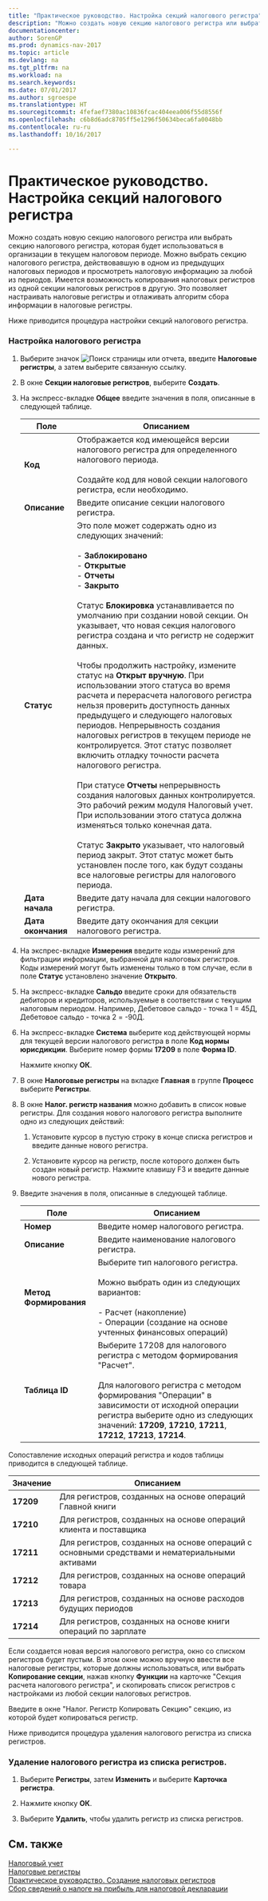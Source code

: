 ```yaml
---
title: "Практическое руководство. Настройка секций налогового регистра"
description: "Можно создать новую секцию налогового регистра или выбрать секцию налогового регистра, которая будет использоваться в организации в текущем налоговом периоде. Можно выбрать секцию налогового регистра, действовавшую в одном из предыдущих налоговых периодов и просмотреть налоговую информацию за любой из периодов. Имеется возможность копирования налоговых регистров из одной секции налоговых регистров в другую. Это позволяет настраивать налоговые регистры и отлаживать алгоритм сбора информации в налоговые регистры."
documentationcenter: 
author: SorenGP
ms.prod: dynamics-nav-2017
ms.topic: article
ms.devlang: na
ms.tgt_pltfrm: na
ms.workload: na
ms.search.keywords: 
ms.date: 07/01/2017
ms.author: sgroespe
ms.translationtype: HT
ms.sourcegitcommit: 4fefaef7380ac10836fcac404eea006f55d8556f
ms.openlocfilehash: c6b8d6adc8705ff5e1296f50634beca6fa0048bb
ms.contentlocale: ru-ru
ms.lasthandoff: 10/16/2017

---
```

# <a name="how-to-set-up-tax-register-sections"></a>Практическое руководство. Настройка секций налогового регистра
Можно создать новую секцию налогового регистра или выбрать секцию налогового регистра, которая будет использоваться в организации в текущем налоговом периоде. Можно выбрать секцию налогового регистра, действовавшую в одном из предыдущих налоговых периодов и просмотреть налоговую информацию за любой из периодов. Имеется возможность копирования налоговых регистров из одной секции налоговых регистров в другую. Это позволяет настраивать налоговые регистры и отлаживать алгоритм сбора информации в налоговые регистры.  
  
 Ниже приводится процедура настройки секций налогового регистра.  
  
### <a name="to-set-up-a-tax-register"></a>Настройка налогового регистра  
  
1.  Выберите значок ![Поиск страницы или отчета](media/ui-search/search_small.png "Значок поиска страницы или отчета"), введите **Налоговые регистры**, а затем выберите связанную ссылку.  
  
2.  В окне **Секции налоговые регистров**, выберите **Создать**.  
  
3.  На экспресс-вкладке **Общее** введите значения в поля, описанные в следующей таблице.  
  
    |Поле|Описанием|  
    |-----------|-----------------|  
    |**Код**|Отображается код имеющейся версии налогового регистра для определенного налогового периода.<br /><br /> Создайте код для новой секции налогового регистра, если необходимо.|  
    |**Описание**|Введите описание секции налогового регистра.|  
    |**Статус**|Это поле может содержать одно из следующих значений:<br /><br /> -   **Заблокировано**<br />-   **Открытые**<br />-   **Отчеты**<br />-   **Закрыто**<br /><br /> Статус **Блокировка** устанавливается по умолчанию при создании новой секции. Он указывает, что новая секция налогового регистра создана и что регистр не содержит данных.<br /><br /> Чтобы продолжить настройку, измените статус на **Открыт вручную**. При использовании этого статуса во время расчета и перерасчета налогового регистра нельзя проверить доступность данных предыдущего и следующего налоговых периодов. Непрерывность создания налоговых регистров в текущем периоде не контролируется. Этот статус позволяет включить отладку точности расчета налогового регистра.<br /><br /> При статусе **Отчеты** непрерывность создания налоговых данных контролируется. Это рабочий режим модуля Налоговый учет. При использовании этого статуса должна изменяться только конечная дата.<br /><br /> Статус **Закрыто** указывает, что налоговый период закрыт. Этот статус может быть установлен после того, как будут созданы все налоговые регистры для налогового периода.|  
    |**Дата начала**|Введите дату начала для секции налогового регистра.|  
    |**Дата окончания**|Введите дату окончания для секции налогового регистра.|  
  
4.  На экспрес-вкладке **Измерения** введите коды измерений для фильтрации информации, выбранной для налоговых регистров. Коды измерений могут быть изменены только в том случае, если в поле **Статус** установлено значение **Открыто**.  
  
5.  На экспресс-вкладке **Сальдо** введите сроки для обязательств дебиторов и кредиторов, используемые в соответствии с текущим налоговым периодом. Например, Дебетовое сальдо - точка 1 = 45Д, Дебетовое сальдо - точка 2 = -90Д.  
  
6.  На экспресс-вкладке **Система** выберите код действующей нормы для текущей версии налогового регистра в поле **Код нормы юрисдикции**. Выберите номер формы **17209** в поле **Форма ID**.  
  
     Нажмите кнопку **ОК**.  
  
7.  В окне **Налоговые регистры** на вкладке **Главная** в группе **Процесс** выберите **Регистры**.  
  
8.  В окне **Налог. регистр названия** можно добавить в список новые регистры. Для создания нового налогового регистра выполните одно из следующих действий:  
  
    1.  Установите курсор в пустую строку в конце списка регистров и введите данные нового регистра.  
  
    2.  Установите курсор на регистр, после которого должен быть создан новый регистр. Нажмите клавишу F3 и введите данные нового регистра.  
  
9. Введите значения в поля, описанные в следующей таблице.  
  
    |Поле|Описанием|  
    |-----------|-----------------|  
    |**Номер**|Введите номер налогового регистра.|  
    |**Описание**|Введите наименование налогового регистра.|  
    |**Метод Формирования**|Выберите тип налогового регистра.<br /><br /> Можно выбрать один из следующих вариантов:<br /><br /> -   Расчет (накопление)<br />-   Операции (создание на основе учтенных финансовых операций)|  
    |**Таблица ID**|Выберите 17208 для налогового регистра с методом формирования "Расчет".<br /><br /> Для налогового регистра с методом формирования "Операции" в зависимости от исходной операции регистра выберите одно из следующих значений: **17209**, **17210**, **17211**, **17212**, **17213**, **17214**.|  
  
 Сопоставление исходных операций регистра и кодов таблицы приводится в следующей таблице.  
  
|Значение|Описанием|  
|-----------|-----------------|  
|**17209**|Для регистров, созданных на основе операций Главной книги|  
|**17210**|Для регистров, созданных на основе операций клиента и поставщика|  
|**17211**|Для регистров, созданных на основе операций с основными средствами и нематериальными активами|  
|**17212**|Для регистров, созданных на основе операций товара|  
|**17213**|Для регистров, созданных на основе расходов будущих периодов|  
|**17214**|Для регистров, созданных на основе книги операций по зарплате|  
  
 Если создается новая версия налогового регистра, окно со списком регистров будет пустым. В этом окне можно вручную ввести все налоговые регистры, которые должны использоваться, или выбрать **Копирование секции**, нажав кнопку **Функции** на карточке "Секция расчета налогового регистра", и скопировать список регистров с настройками из любой секции налоговых регистров.  
  
 Введите в окне "Налог. Регистр Копировать Секцию" секцию, из которой будет копироваться регистр.  
  
 Ниже приводится процедура удаления налогового регистра из списка регистров.  
  
### <a name="to-remove-a-tax-register-from-the-register-list"></a>Удаление налогового регистра из списка регистров.  
  
1.  Выберите **Регистры**, затем **Изменить** и выберите **Карточка регистра**.  
  
2.  Нажмите кнопку **ОК**.  
  
3.  Выберите **Удалить**, чтобы удалить регистр из списка регистров.  
  
## <a name="see-also"></a>См. также  
 [Налоговый учет](tax-accounting.md)   
 [Налоговые регистры](tax-registers.md)   
 [Практическое руководство. Создание налоговых регистров](how-to-create-tax-registers.md)   
 [Сбор сведений о налоге на прибыль для налоговой декларации](collecting-profit-tax-information-for-tax-declaration.md)
